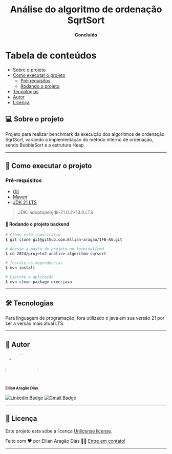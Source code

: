 <h1 align="center">
  Análise do algoritmo de ordenação SqrtSort
</h1>

<h4 align="center">
	Concluído
</h4>

# Tabela de conteúdos

- [Sobre o projeto](#-sobre-o-projeto)
- [Como executar o projeto](#-como-executar-o-projeto)
    - [Pré-requisitos](#pré-requisitos)
    - [Rodando o projeto](#-rodando-o-projeto)
- [Tecnologias](#-tecnologias)
- [Autor](#-autor)
- [Licença](#-licença)

## 💻 Sobre o projeto

Projeto para realizar benchmark da execução dos algoritmos de ordenação SqrtSort, variando a implementação do método interno de ordenação, sendo BubbleSort e a estrutura Heap

---

## 🚀 Como executar o projeto

### Pré-requisitos

- [Git](https://git-scm.com/downloads)
- [Maven](https://maven.apache.org/)
- [JDK 21 LTS](https://adoptium.net/)

> JDK: adoptopenjdk-21.0.2+13.0.LTS
#### 🎲 Rodando o projeto backend

```bash
# Clone este repositório
$ git clone git@github.com:Ellian-aragao/IFB-AA.git

# Acesse a pasta do projeto no terminal/cmd
$ cd 2024/projeto2-analise-algoritmo-sqrsort

# Instale as dependências
$ mvn install

# Execute a aplicação
$ mvn clean package exec:java
```

---

## 🛠 Tecnologias

Para linguagem de programação, fora utilizado o java em sua versão 21 por ser a
versão mais atual LTS.

---

## 🦸 Autor

 <img style="border-radius: 50%;" src="https://avatars1.githubusercontent.com/u/52057913?s=400&u=222dffcab5586f0eb4efcbff06caa868450f6b8a&v=4" width="100px;" alt=""/>
 <br />
 <a><sub><b>Ellian Aragão Dias</b></sub></a>
 <br />

[![Linkedin Badge](https://img.shields.io/badge/-Ellian-blue?style=flat-square&logo=Linkedin&logoColor=white&link=https://www.linkedin.com/in/ellian-arag%C3%A3o-dias-22192a159/)](https://www.linkedin.com/in/ellian-arag%C3%A3o-dias-22192a159/)
[![Gmail Badge](https://img.shields.io/badge/-ellian.aragao@gmail.com-c14438?style=flat-square&logo=Gmail&logoColor=white&link=mailto:ellian.aragao@gmail.com)](mailto:ellian.aragao@gmail.com)

---

## 📝 Licença

Este projeto esta sobe a licença [Unlicense license](../../LICENSE).

Feito com ❤️ por Ellian Aragão Dias 👋🏽 [Entre em contato!](https://www.linkedin.com/in/ellian-arag%C3%A3o-dias-22192a159/)

---